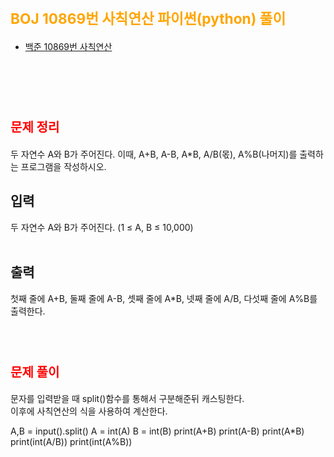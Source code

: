 # <span style="color:orange; font-size:17pt; font-weight:bold">BOJ 10869번 사칙연산 파이썬(python)  풀이</span>

- [백준 10869번 사칙연산](https://www.acmicpc.net/problem/10999)
<br><br>

<br><br>

# <span style="color: red; font-size:15pt">문제 정리</span>
두 자연수 A와 B가 주어진다. 이때, A+B, A-B, A*B, A/B(몫), A%B(나머지)를 출력하는 프로그램을 작성하시오.  <br>
## 입력 <br>
두 자연수 A와 B가 주어진다. (1 ≤ A, B ≤ 10,000) <br>
<br>
## 출력 <br>
첫째 줄에 A+B, 둘째 줄에 A-B, 셋째 줄에 A*B, 넷째 줄에 A/B, 다섯째 줄에 A%B를 출력한다. <br>
<br><br>

# <span style="color: red; font-size:15pt">문제 풀이</span>
문자를 입력받을 때 split()함수를 통해서 구분해준뒤 캐스팅한다. <br>
이후에 사칙연산의 식을 사용하여 계산한다. <br>
<p>
A,B = input().split()
A = int(A)
B = int(B)
print(A+B)
print(A-B)
print(A*B)
print(int(A/B))
print(int(A%B))
